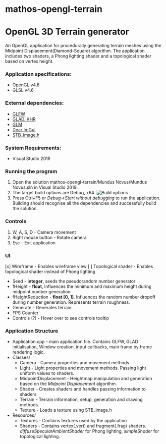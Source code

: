 # mathos-opengl-terrain

# OpenGL 3D Terrain generator

An OpenGL application for procedurally generating terrain meshes using the Midpoint Displacement(Diamond-Square) algorithm. The application includes two shaders, a Phong lighting shader and a topological shader based on vertex height. 

### Application specifications:
* OpenGL v4.6
* GLSL v4.6

### External dependencies:
* [GLFW](https://www.glfw.org/)
* [GLAD, KHR](https://github.com/Dav1dde/glad)
* [GLM](https://glm.g-truc.net/0.9.9/index.html)
* [Dear ImGui](https://github.com/ocornut/imgui)
* [STB_image.h](https://github.com/nothings/stb/blob/master/stb_image.h)

### System Requirements:
* Visual Studio 2019

### Running the program
1. Open the solution mathos-opengl-terrain/Mundus Novus/Mundus Novus.sln in Visual Studio 2019.
2. The target build options are Debug, x64.
![Build options](https://puu.sh/Gmlox/90fe9cdc9f.png)
3. Press Ctrl+F5 or *Debug->Start without debugging* to run the application. Building should recognise all the dependencies and successfully build the solution. 

### Controls
1. W, A, S, D - Camera movement
2. Right mouse button - Rotate camera
3. Esc - Exit application

### UI
[x] Wireframe - Enables wireframe view
[ ] Topological shader - Enables topological shader instead of Phong lighting
* Seed - **integer**, seeds the pseudorandom number generator
* fHeight - **float**, Influences the minimum and maximum height during midpoint number generation
* fHeightReduction - **float [0, 1]**. Influences the random number dropoff during number generation. Represents terrain roughness.
* Generate - Generates terrain
* FPS Counter
* Controls (?) - Hover over to see controls tooltip

### Application Structure
* Application.cpp - main application file. Contains GLFW, GLAD initialisation, Window creation, input callbacks, main frame by frame rendering logic.
* Classes/
  * Camera - Camera properties and movement methods
  * Light - Light properties and movement methods. Passing light uniform values to shaders.
  * MidpointDisplacement - Heightmap manipulation and generation based on the *Midpoint Displacement* algorithm.
  * Shader - Creates shaders and handles passing information to shaders.
  * Terrain - Terrain information, setup, generation and drawing methods.
  * Texture - Loads a texture using STB_image.h
* Resources/ 
  * Textures - Contains textures used by the application
  * Shaders - Contains vertex(.vert) and fragment(.frag) shaders. *diffuseSpecularAmbientShader* for Phong lighting, *simpleShader* for topological lighting.

